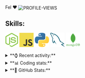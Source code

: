 Fel ♥ <img src="https://komarev.com/ghpvc/?username=Felimir" alt="PROFILE-VIEWS" align="center" />

## **Skills:**
[<img src="./assets/NodeJS.png" alt="NODEJS-LOGO" height="45" wight="45" />](https://nodejs.org/)
[<img src="./assets/JavaScript.jpg" alt="JS-LOGO" height="45" wight="45" />](https://www.javascript.com/)
[<img src="./assets/Python.png" alt="PYTHON-LOGO" height="45" wight="45" />](https://www.python.org/)
[<img src="./assets/MySQL.png" alt="MYSQL-LOGO" height="45" wight="45" />](https://www.mysql.com/)
[<img src="./assets/MongoDB.png" alt="MONGODB-LOGO" height="45" wight="45" />](https://www.mongodb.com/)

<details>
<summary>**⌚ Recent activity:**</summary>
  
<!--START_SECTION:activity-->

<!--END_SECTION:activity-->
</details>

<details>
<summary>**📊 Coding stats:**</summary>

<!--START_SECTION:waka-->
![Code Time](http://img.shields.io/badge/Code%20Time-0%20secs-blue)

![Profile Views](http://img.shields.io/badge/Profile%20Views-0-blue)

**🐱 My GitHub Data** 

> 🏆 4 Contributions in the Year 2022
 > 
> 📦 623 Bytes Used in GitHub's Storage 
 > 
> 🚫 Not Opted to Hire
 > 
> 📜 7 Public Repositories 
 > 
> 🔑 2 Private Repositories  
 > 
**I'm an Early 🐤** 

```text
🌞 Morning    37 commits     ██████░░░░░░░░░░░░░░░░░░░   25.34% 
🌆 Daytime    45 commits     ███████░░░░░░░░░░░░░░░░░░   30.82% 
🌃 Evening    62 commits     ██████████░░░░░░░░░░░░░░░   42.47% 
🌙 Night      2 commits      ░░░░░░░░░░░░░░░░░░░░░░░░░   1.37%

```
📅 **I'm Most Productive on Thursday** 

```text
Monday       7 commits      █░░░░░░░░░░░░░░░░░░░░░░░░   4.79% 
Tuesday      9 commits      █░░░░░░░░░░░░░░░░░░░░░░░░   6.16% 
Wednesday    11 commits     ██░░░░░░░░░░░░░░░░░░░░░░░   7.53% 
Thursday     44 commits     ███████░░░░░░░░░░░░░░░░░░   30.14% 
Friday       14 commits     ██░░░░░░░░░░░░░░░░░░░░░░░   9.59% 
Saturday     24 commits     ████░░░░░░░░░░░░░░░░░░░░░   16.44% 
Sunday       37 commits     ██████░░░░░░░░░░░░░░░░░░░   25.34%

```


📊 **This Week I Spent My Time On** 

```text
⌚︎ Time Zone: America/Montevideo

💬 Programming Languages: 
No Activity Tracked This Week

🔥 Editors: 
No Activity Tracked This Week

🐱‍💻 Projects: 
No Activity Tracked This Week

💻 Operating System: 
No Activity Tracked This Week

```

**I Mostly Code in JavaScript** 

```text
JavaScript               5 repos             █████████████████░░░░░░░░   71.43% 
Python                   1 repo              ███░░░░░░░░░░░░░░░░░░░░░░   14.29% 
EJS                      1 repo              ███░░░░░░░░░░░░░░░░░░░░░░   14.29%

```


**Timeline**

![Chart not found](https://raw.githubusercontent.com/Felimir/Felimir/main/charts/bar_graph.png) 


 Last Updated on 30/05/2022 18:50:06 UTC
<!--END_SECTION:waka-->
</details>

<details>
<summary>**👀 GitHub Stats:**</summary>
  
<a href="https://github.com/anuraghazra/github-readme-stats">
    <img align="center" src="https://github-readme-stats.vercel.app/api?username=Felimir&show_icons=true&theme=outrun" heigth="450" width="450" />
</a>
<a href="https://github.com/anuraghazra/github-readme-stats">
    <img align="center" src="https://github-readme-stats.vercel.app/api/wakatime?username=feldev&theme=outrun" heigth="450" width="450" />
</a>
  
> Thanks **[anuraghazra](https://github.com/anuraghazra/)** for creating **[GitHub Readme Stats](https://github.com/anuraghazra/github-readme-stats/)**

</details>
